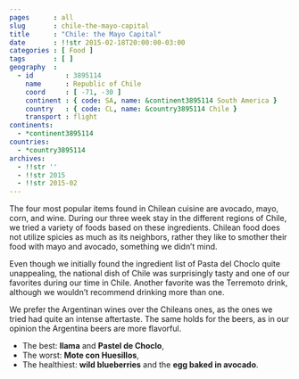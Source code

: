 ```yaml
---
pages      : all
slug       : chile-the-mayo-capital
title      : "Chile: the Mayo Capital"
date       : !!str 2015-02-18T20:00:00-03:00
categories : [ Food ]
tags       : [ ]
geography  :
  - id        : 3895114
    name      : Republic of Chile
    coord     : [ -71, -30 ]
    continent : { code: SA, name: &continent3895114 South America }
    country   : { code: CL, name: &country3895114 Chile }
    transport : flight
continents:
  - *continent3895114
countries:
  - *country3895114
archives:
  - !!str ''
  - !!str 2015
  - !!str 2015-02
---
```


The four most popular items found in Chilean cuisine are avocado, mayo, corn, and wine. During our three week stay in the different regions of Chile, we tried a variety of foods based on these ingredients. Chilean food does not utilize spicies as much as its neighbors, rather they like to smother their food with mayo and avocado, something we didn’t mind.

Even though we initially found the ingredient list of Pasta del Choclo quite unappealing, the national dish of Chile was surprisingly tasty and one of our favorites during our time in Chile. Another favorite was the Terremoto drink, although we wouldn’t recommend drinking more than one.

We prefer the Argentinan wines over the Chileans ones, as the ones we tried had quite an intense aftertaste. The same holds for the beers, as in our opinion the Argentina beers are more flavorful.

* The best: **llama** and **Pastel de Choclo**,
* The worst: **Mote con Huesillos**,
* The healthiest: **wild blueberries** and the **egg baked in avocado**.
